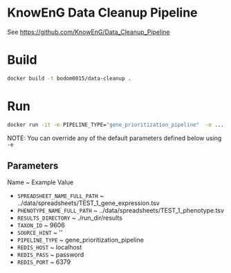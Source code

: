 # KnowEnG Data Cleanup Pipeline
See https://github.com/KnowEnG/Data_Cleanup_Pipeline

# Build
```bash
docker build -t bodom0015/data-cleanup .
```

# Run
```bash
docker run -it -e PIPELINE_TYPE="gene_prioritization_pipeline"  -e ... -v local_results:/home/test/run_dir bodom0015/data-cleanup
```

NOTE: You can override any of the default parameters defined below using `-e`

## Parameters
Name          ~          Example Value
* `SPREADSHEET_NAME_FULL_PATH` ~ ../data/spreadsheets/TEST_1_gene_expression.tsv
* `PHENOTYPE_NAME_FULL_PATH` ~ ../data/spreadsheets/TEST_1_phenotype.tsv
* `RESULTS_DIRECTORY` ~ ./run_dir/results
* `TAXON_ID` ~ 9606
* `SOURCE_HINT` ~ ''
* `PIPELINE_TYPE` ~ gene_prioritization_pipeline
* `REDIS_HOST` ~ localhost
* `REDIS_PASS` ~ password
* `REDIS_PORT` ~ 6379
